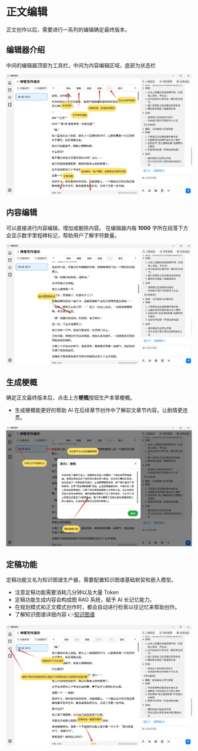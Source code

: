 # 正文编辑

正文创作以后，需要进行一系列的编辑确定最终版本。

## 编辑器介绍

中间的编辑器顶部为工具栏，中间为内容编辑区域，底部为状态栏

![编辑器截图](../public/editor.jpg)

## 内容编辑

可以直接进行内容编辑，增加或删除内容。
在编辑器内每 **1000** 字所在段落下方会显示数字里程碑标记，帮助用户了解字符数量。

![数字里程碑截图](../public/editor2.jpg)

## 生成梗概

确定正文最终版本后，点击上方**梗概**按钮生产本章梗概。

- 生成梗概能更好的帮助 AI 在后续章节创作中了解前文章节内容，让剧情更连贯。

![梗概截图](../public/editor3.jpg)

## 定稿功能

定稿功能又名为知识图谱生产器，需要配置知识图谱基础默契和嵌入模型。

- 注意定稿功能需要消耗几分钟以及大量 Token
- 定稿功能生成内容会构成图 RAG 系统，赋予 AI 长记忆能力。
- 在规划模式和正文模式创作时，都会自动进行检索以往记忆来帮助创作。
- 了解知识图谱详细内容 👉[知识图谱](/guide/knowledgegraph)

![定稿截图](../public/editor4.jpg)
